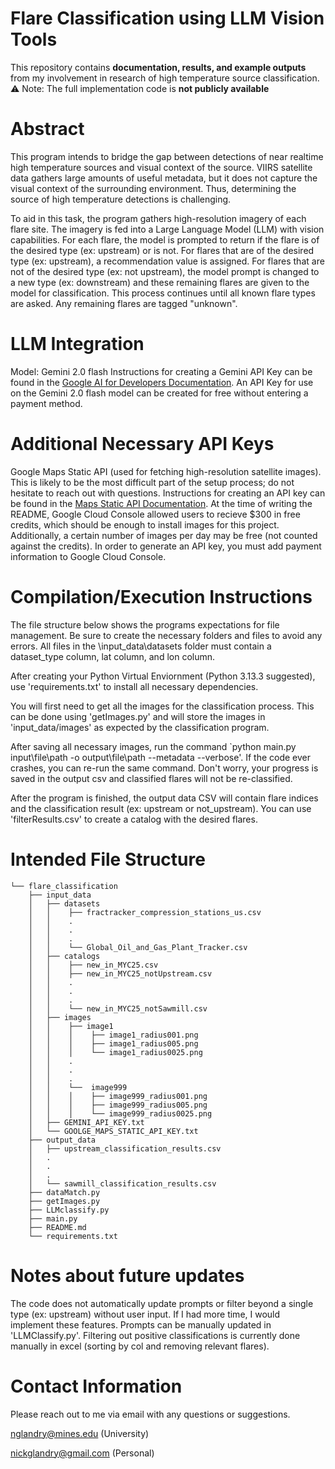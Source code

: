 # Flare Classification using LLM Vision Tools

This repository contains **documentation, results, and example outputs** from my involvement in research of high temperature source classification.  
⚠️ Note: The full implementation code is **not publicly available**

# Abstract
This program intends to bridge the gap between detections of near realtime high temperature sources and visual context of the source. VIIRS satellite data gathers large amounts of useful metadata, but it does not capture the visual context of the surrounding environment. Thus, determining the source of high temperature detections is challenging.

To aid in this task, the program gathers high-resolution imagery of each flare site. The imagery is fed into a Large Language Model (LLM) with vision capabilities. For each flare, the model is prompted to return if the flare is of the desired type (ex: upstream) or is not. For flares that are of the desired type (ex: upstream), a recommendation value is assigned. For flares that are not of the desired type (ex: not upstream), the model prompt is changed to a new type (ex: downstream) and these remaining flares are given to the model for classification. This process continues until all known flare types are asked. Any remaining flares are tagged "unknown". 

# LLM Integration
Model: Gemini 2.0 flash
Instructions for creating a Gemini API Key can be found in the [Google AI for Developers Documentation](https://ai.google.dev/gemini-api/docs/api-key). An API Key for use on the Gemini 2.0 flash model can be created for free without entering a payment method.

# Additional Necessary API Keys
Google Maps Static API (used for fetching high-resolution satellite images). This is likely to be the most difficult part of the setup process; do not hesitate to reach out with questions.
Instructions for creating an API key can be found in the [Maps Static API Documentation](https://developers.google.com/maps/documentation/maps-static/overview). At the time of writing the README, Google Cloud Console allowed users to recieve $300 in free credits, which should be enough to install images for this project. Additionally, a certain number of images per day may be free (not counted against the credits). In order to generate an API key, you must add payment information to Google Cloud Console.

# Compilation/Execution Instructions
The file structure below shows the programs expectations for file management. Be sure to create the necessary folders and files to avoid any errors. All files in the \input_data\datasets folder must contain a dataset_type column, lat column, and lon column.

After creating your Python Virtual Enviornment (Python 3.13.3 suggested), use 'requirements.txt' to install all necessary dependencies.

You will first need to get all the images for the classification process. This can be done using 'getImages.py' and will store the images in 'input_data/images' as expected by the classification program.

After saving all necessary images, run the command `python main.py input\file\path -o output\file\path --metadata --verbose'. 
If the code ever crashes, you can re-run the same command. Don't worry, your progress is saved in the output csv and classified flares will not be re-classified.

After the program is finished, the output data CSV will contain flare indices and the classification result (ex: upstream or not_upstream). You can use 'filterResults.csv' to create a catalog with the desired flares.  

# Intended File Structure
```
└── flare_classification
    ├── input_data
    │   ├── datasets
    │   │    ├── fractracker_compression_stations_us.csv
    │   │    .
    │   │    .
    │   │    .
    │   │    └── Global_Oil_and_Gas_Plant_Tracker.csv
    │   ├── catalogs
    │   │    ├── new_in_MYC25.csv
    │   │    ├── new_in_MYC25_notUpstream.csv
    │   │    .
    │   │    .
    │   │    .
    │   │    └── new_in_MYC25_notSawmill.csv
    │   ├── images
    │   │    ├── image1
    │   │    │    ├── image1_radius001.png
    │   │    │    ├── image1_radius005.png
    │   │    │    └── image1_radius0025.png
    │   │    .
    │   │    .
    │   │    .
    │   │    └──  image999
    │   │    │    ├── image999_radius001.png
    │   │    │    ├── image999_radius005.png
    │   │    │    └── image999_radius0025.png
    │   ├── GEMINI_API_KEY.txt
    │   └── GOOLGE_MAPS_STATIC_API_KEY.txt
    ├── output_data
    │   ├── upstream_classification_results.csv
    │   .
    │   .
    │   .
    │   └── sawmill_classification_results.csv
    ├── dataMatch.py
    ├── getImages.py
    ├── LLMclassify.py
    ├── main.py
    ├── README.md
    └── requirements.txt
```

# Notes about future updates
The code does not automatically update prompts or filter beyond a single type (ex: upstream) without user input. If I had more time, I would implement these features. 
Prompts can be manually updated in 'LLMClassify.py'.
Filtering out positive classifications is currently done manually in excel (sorting by col and removing relevant flares).

# Contact Information
Please reach out to me via email with any questions or suggestions. 

nglandry@mines.edu (University)

nickglandry@gmail.com (Personal)
